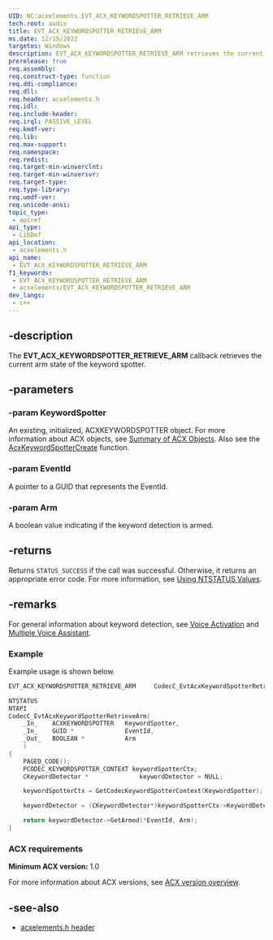 ```yaml
---
UID: NC:acxelements.EVT_ACX_KEYWORDSPOTTER_RETRIEVE_ARM
tech.root: audio
title: EVT_ACX_KEYWORDSPOTTER_RETRIEVE_ARM
ms.date: 12/15/2022
targetos: Windows
description: EVT_ACX_KEYWORDSPOTTER_RETRIEVE_ARM retrieves the current arm state of the keyword spotter.
prerelease: true
req.assembly: 
req.construct-type: function
req.ddi-compliance: 
req.dll: 
req.header: acxelements.h
req.idl: 
req.include-header: 
req.irql: PASSIVE_LEVEL
req.kmdf-ver: 
req.lib: 
req.max-support: 
req.namespace: 
req.redist: 
req.target-min-winverclnt: 
req.target-min-winversvr: 
req.target-type: 
req.type-library: 
req.umdf-ver: 
req.unicode-ansi: 
topic_type:
 - apiref
api_type:
 - LibDef
api_location:
 - acxelements.h
api_name:
 - EVT_ACX_KEYWORDSPOTTER_RETRIEVE_ARM
f1_keywords:
 - EVT_ACX_KEYWORDSPOTTER_RETRIEVE_ARM
 - acxelements/EVT_ACX_KEYWORDSPOTTER_RETRIEVE_ARM
dev_langs:
 - c++
---
```


## -description

The **EVT_ACX_KEYWORDSPOTTER_RETRIEVE_ARM** callback retrieves the current arm state of the keyword spotter.

## -parameters

### -param KeywordSpotter

An existing, initialized, ACXKEYWORDSPOTTER object. For more information about ACX objects, see [Summary of ACX Objects](/windows-hardware/drivers/audio/acx-summary-of-objects). Also see the [AcxKeywordSpotterCreate](nf-acxelements-acxkeywordspottercreate.md) function.

### -param EventId

A pointer to a GUID that represents the EventId.

### -param Arm

A boolean value indicating if the keyword detection is armed.

## -returns

Returns `STATUS_SUCCESS` if the call was successful. Otherwise, it returns an appropriate error code. For more information, see [Using NTSTATUS Values](/windows-hardware/drivers/kernel/using-ntstatus-values).

## -remarks

For general information about keyword detection, see [Voice Activation](/windows-hardware/drivers/audio/voice-activation) and [Multiple Voice Assistant](/windows-hardware/drivers/audio/voice-activation-mva).

### Example

Example usage is shown below.

```cpp
EVT_ACX_KEYWORDSPOTTER_RETRIEVE_ARM     CodecC_EvtAcxKeywordSpotterRetrieveArm;

NTSTATUS
NTAPI
CodecC_EvtAcxKeywordSpotterRetrieveArm(
    _In_    ACXKEYWORDSPOTTER   KeywordSpotter,
    _In_    GUID *              EventId,
    _Out_   BOOLEAN *           Arm
    )
{
    PAGED_CODE();
    PCODEC_KEYWORDSPOTTER_CONTEXT keywordSpotterCtx;
    CKeywordDetector *              keywordDetector = NULL;

    keywordSpotterCtx = GetCodecKeywordSpotterContext(KeywordSpotter);

    keywordDetector = (CKeywordDetector*)keywordSpotterCtx->KeywordDetector;

    return keywordDetector->GetArmed(*EventId, Arm);
}
```

### ACX requirements

**Minimum ACX version:** 1.0

For more information about ACX versions, see [ACX version overview](/windows-hardware/drivers/audio/acx-version-overview).

## -see-also

- [acxelements.h header](index.md)
